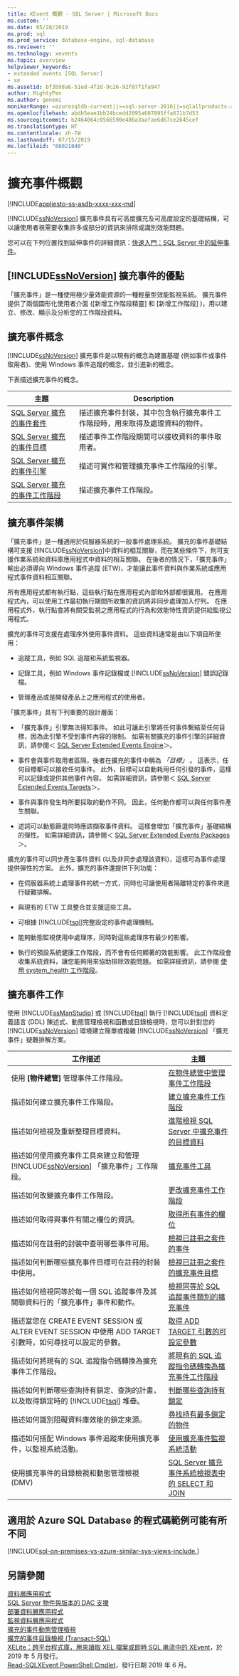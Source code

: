 ```yaml
---
title: XEvent 概觀 - SQL Server | Microsoft Docs
ms.custom: ''
ms.date: 05/28/2019
ms.prod: sql
ms.prod_service: database-engine, sql-database
ms.reviewer: ''
ms.technology: xevents
ms.topic: overview
helpviewer_keywords:
- extended events [SQL Server]
- xe
ms.assetid: bf3b98a6-51ed-4f2d-9c26-92f07f1fa947
author: MightyPen
ms.author: genemi
monikerRange: =azuresqldb-current||>=sql-server-2016||=sqlallproducts-allversions||>=sql-server-linux-2017||=azuresqldb-mi-current
ms.openlocfilehash: abdb5eae1bb24bcedd2095a607895ffa671b7d53
ms.sourcegitcommit: b2464064c0566590e486a3aafae6d67ce2645cef
ms.translationtype: HT
ms.contentlocale: zh-TW
ms.lasthandoff: 07/15/2019
ms.locfileid: "68021840"
---
```

# <a name="extended-events-overview"></a>擴充事件概觀

[!INCLUDE[appliesto-ss-asdb-xxxx-xxx-md](../../includes/appliesto-ss-asdb-xxxx-xxx-md.md)]

[!INCLUDE[ssNoVersion](../../includes/ssnoversion-md.md)] 擴充事件具有可高度擴充及可高度設定的基礎結構，可以讓使用者視需要收集許多或部分的資訊來排除或識別效能問題。  

您可以在下列位置找到延伸事件的詳細資訊：[快速入門：SQL Server 中的延伸事件](../../relational-databases/extended-events/quick-start-extended-events-in-sql-server.md)。


## <a name="benefits-of-includessnoversionincludesssnoversion-mdmd-extended-events"></a>[!INCLUDE[ssNoVersion](../../includes/ssnoversion-md.md)] 擴充事件的優點  
 「擴充事件」是一種使用極少量效能資源的一種輕量型效能監視系統。 擴充事件提供了兩個圖形化使用者介面 ([新增工作階段精靈]  和 [新增工作階段]  )，用以建立、修改、顯示及分析您的工作階段資料。  
  
## <a name="extended-events-concepts"></a>擴充事件概念  
 [!INCLUDE[ssNoVersion](../../includes/ssnoversion-md.md)] 擴充事件是以現有的概念為建置基礎 (例如事件或事件取用者)、使用 Windows 事件追蹤的概念，並引進新的概念。  
  
 下表描述擴充事件的概念。  
  
|主題|Description|  
|-----------|-----------------|  
|[SQL Server 擴充的事件套件](../../relational-databases/extended-events/sql-server-extended-events-packages.md)|描述擴充事件封裝，其中包含執行擴充事件工作階段時，用來取得及處理資料的物件。|  
|[SQL Server 擴充的事件目標](https://msdn.microsoft.com/library/e281684c-40d1-4cf9-a0d4-7ea1ecffa384)|描述事件工作階段期間可以接收資料的事件取用者。|  
|[SQL Server 擴充的事件引擎](../../relational-databases/extended-events/sql-server-extended-events-engine.md)|描述可實作和管理擴充事件工作階段的引擎。|  
|[SQL Server 擴充的事件工作階段](../../relational-databases/extended-events/sql-server-extended-events-sessions.md)|描述擴充事件工作階段。|  
  
## <a name="extended-events-architecture"></a>擴充事件架構  
 「擴充事件」是一種適用於伺服器系統的一般事件處理系統。 擴充的事件基礎結構可支援 [!INCLUDE[ssNoVersion](../../includes/ssnoversion-md.md)]中資料的相互關聯，而在某些條件下，則可支援作業系統和資料庫應用程式中資料的相互關聯。 在後者的情況下，「擴充事件」輸出必須導向 Windows 事件追蹤 (ETW)，才能讓此事件資料與作業系統或應用程式事件資料相互關聯。  
  
 所有應用程式都有執行點，這些執行點在應用程式內部和外部都很實用。 在應用程式內，可以使用工作最初執行期間所收集的資訊將非同步處理加入佇列。 在應用程式外，執行點會將有關受監視之應用程式的行為和效能特性資訊提供給監視公用程式。  
  
 擴充的事件可支援在處理序外使用事件資料。 這些資料通常是由以下項目所使用：  
  
-   追蹤工具，例如 SQL 追蹤和系統監視器。  
  
-   記錄工具，例如 Windows 事件記錄檔或 [!INCLUDE[ssNoVersion](../../includes/ssnoversion-md.md)] 錯誤記錄檔。  
  
-   管理產品或是開發產品上之應用程式的使用者。  
  
 「擴充事件」具有下列重要的設計層面：  
  
-   「擴充事件」引擎無法得知事件。 如此可讓此引擎將任何事件繫結至任何目標，因為此引擎不受到事件內容的限制。 如需有關擴充的事件引擎的詳細資訊，請參閱＜ [SQL Server Extended Events Engine](../../relational-databases/extended-events/sql-server-extended-events-engine.md)＞。  
  
-   事件會與事件取用者區隔，後者在擴充的事件中稱為 *「目標」* 。 這表示，任何目標都可以接收任何事件。 此外，目標可以自動耗用任何引發的事件，這樣可以記錄或提供其他事件內容。 如需詳細資訊，請參閱＜ [SQL Server Extended Events Targets](https://msdn.microsoft.com/library/e281684c-40d1-4cf9-a0d4-7ea1ecffa384)＞。  
  
-   事件與事件發生時所要採取的動作不同。 因此，任何動作都可以與任何事件產生關聯。  
  
-   述詞可以動態篩選何時應該擷取事件資料。 這樣會增加「擴充事件」基礎結構的彈性。 如需詳細資訊，請參閱＜ [SQL Server Extended Events Packages](../../relational-databases/extended-events/sql-server-extended-events-packages.md)＞。  
  
 擴充的事件可以同步產生事件資料 (以及非同步處理該資料)，這樣可為事件處理提供彈性的方案。 此外，擴充的事件還提供下列功能：  
  
-   在伺服器系統上處理事件的統一方式，同時也可讓使用者隔離特定的事件來進行疑難排解。  
  
-   與現有的 ETW 工具整合並支援這些工具。  
  
-   可根據 [!INCLUDE[tsql](../../includes/tsql-md.md)]完整設定的事件處理機制。  
  
-   能夠動態監視使用中處理序，同時對這些處理序有最少的影響。  
  
-   執行的預設系統健康工作階段，而不會有任何顯著的效能影響。 此工作階段會收集系統資料，讓您能夠用來協助排除效能問題。 如需詳細資訊，請參閱 [使用 system_health 工作階段](../../relational-databases/extended-events/use-the-system-health-session.md)。  
  
## <a name="extended-events-tasks"></a>擴充事件工作  

使用 [!INCLUDE[ssManStudio](../../includes/ssmanstudio-md.md)] 或 [!INCLUDE[tsql](../../includes/tsql-md.md)] 執行 [!INCLUDE[tsql](../../includes/tsql-md.md)] 資料定義語言 (DDL) 陳述式、動態管理檢視和函數或目錄檢視時，您可以針對您的 [!INCLUDE[ssNoVersion](../../includes/ssnoversion-md.md)] 環境建立簡單或複雜 [!INCLUDE[ssNoVersion](../../includes/ssnoversion-md.md)] 「擴充事件」疑難排解方案。  
  
|工作描述|主題|  
|----------------------|-----------|  
|使用 **[物件總管]** 管理事件工作階段。|[在物件總管中管理事件工作階段](../../relational-databases/extended-events/manage-event-sessions-in-the-object-explorer.md)|  
|描述如何建立擴充事件工作階段。|[建立擴充事件工作階段](https://msdn.microsoft.com/library/34b1e95a-a80e-4aca-9201-abde47f2ca74)|  
|描述如何檢視及重新整理目標資料。| [進階檢視 SQL Server 中擴充事件的目標資料](../../relational-databases/extended-events/advanced-viewing-of-target-data-from-extended-events-in-sql-server.md)|  
|描述如何使用擴充事件工具來建立和管理 [!INCLUDE[ssNoVersion](../../includes/ssnoversion-md.md)] 「擴充事件」工作階段。|[擴充事件工具](../../relational-databases/extended-events/extended-events-tools.md)|  
|描述如何改變擴充事件工作階段。|[更改擴充事件工作階段](../../relational-databases/extended-events/alter-an-extended-events-session.md)|  
|描述如何取得與事件有關之欄位的資訊。|[取得所有事件的欄位](https://msdn.microsoft.com/library/4e4ee03f-5bca-42ed-a37c-db1c82e3aad2)|  
|描述如何在註冊的封裝中查明哪些事件可用。|[檢視已註冊之套件的事件](https://msdn.microsoft.com/library/9a90b1a2-aa69-43f6-bdeb-cc5f57a26c6f)|  
|描述如何判斷哪些擴充事件目標可在註冊的封裝中使用。|[檢視已註冊之套件的擴充事件目標](https://msdn.microsoft.com/library/4985aa5f-ac99-49f6-852c-9d25916549e9)|  
|描述如何檢視同等於每一個 SQL 追蹤事件及其關聯資料行的「擴充事件」事件和動作。|[檢視同等於 SQL 追蹤事件類別的擴充事件](../../relational-databases/extended-events/view-the-extended-events-equivalents-to-sql-trace-event-classes.md)|  
|描述當您在 CREATE EVENT SESSION 或 ALTER EVENT SESSION 中使用 ADD TARGET 引數時，如何尋找可以設定的參數。|[取得 ADD TARGET 引數的可設定參數](https://msdn.microsoft.com/library/08454543-c5c8-4ca3-9af9-f1d82264471c)|  
|描述如何將現有的 SQL 追蹤指令碼轉換為擴充事件工作階段。|[將現有的 SQL 追蹤指令碼轉換為擴充事件工作階段](../../relational-databases/extended-events/convert-an-existing-sql-trace-script-to-an-extended-events-session.md)|  
|描述如何判斷哪些查詢持有鎖定、查詢的計畫，以及取得鎖定時的 [!INCLUDE[tsql](../../includes/tsql-md.md)] 堆疊。|[判斷哪些查詢持有鎖定](../../relational-databases/extended-events/determine-which-queries-are-holding-locks.md)|  
|描述如何識別阻礙資料庫效能的鎖定來源。|[尋找持有最多鎖定的物件](../../relational-databases/extended-events/find-the-objects-that-have-the-most-locks-taken-on-them.md)|  
|描述如何搭配 Windows 事件追蹤來使用擴充事件，以監視系統活動。|[使用擴充事件監視系統活動](../../relational-databases/extended-events/monitor-system-activity-using-extended-events.md)|  
| 使用擴充事件的目錄檢視和動態管理檢視 (DMV) | [SQL Server 擴充事件系統檢視表中的 SELECT 和 JOIN](../../relational-databases/extended-events/selects-and-joins-from-system-views-for-extended-events-in-sql-server.md) |

## <a name="code-examples-can-differ-for-azure-sql-database"></a>適用於 Azure SQL Database 的程式碼範例可能有所不同

[!INCLUDE[sql-on-premises-vs-azure-similar-sys-views-include.](../../includes/paragraph-content/sql-on-premises-vs-azure-similar-sys-views-include.md)]

## <a name="see-also"></a>另請參閱  
 [資料層應用程式](../../relational-databases/data-tier-applications/data-tier-applications.md)   
 [SQL Server 物件與版本的 DAC 支援](../../relational-databases/data-tier-applications/dac-support-for-sql-server-objects-and-versions.md)   
 [部署資料層應用程式](../../relational-databases/data-tier-applications/deploy-a-data-tier-application.md)   
 [監視資料層應用程式](../../relational-databases/data-tier-applications/monitor-data-tier-applications.md)   
 [擴充的事件動態管理檢視](../../relational-databases/system-dynamic-management-views/extended-events-dynamic-management-views.md)   
 [擴充的事件目錄檢視 &#40;Transact-SQL&#41;](../../relational-databases/system-catalog-views/extended-events-catalog-views-transact-sql.md)  
 [XELite：跨平台程式庫，用來讀取 XEL 檔案或即時 SQL 串流中的 XEvent](https://www.nuget.org/packages/Microsoft.SqlServer.XEvent.XELite/)，於 2019 年 5 月發行。   
 [Read-SQLXEvent PowerShell Cmdlet](https://www.powershellgallery.com/packages/SqlServer.XEvent)，發行日期 2019 年 6 月。
